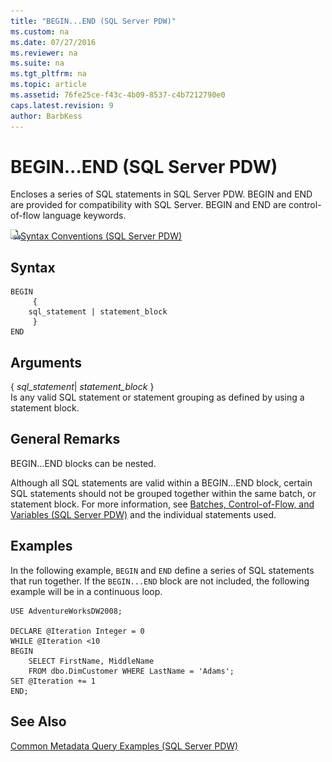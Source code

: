 ```yaml
---
title: "BEGIN...END (SQL Server PDW)"
ms.custom: na
ms.date: 07/27/2016
ms.reviewer: na
ms.suite: na
ms.tgt_pltfrm: na
ms.topic: article
ms.assetid: 76fe25ce-f43c-4b09-8537-c4b7212790e0
caps.latest.revision: 9
author: BarbKess
---
```

# BEGIN...END (SQL Server PDW)
Encloses a series of SQL statements in SQL Server PDW. BEGIN and END are provided for compatibility with SQL Server. BEGIN and END are control-of-flow language keywords.  
  
![Topic link icon](../../mpp/sqlpdw/media/Topic_Link.gif "Topic_Link")[Syntax Conventions &#40;SQL Server PDW&#41;](../../mpp/sqlpdw/syntax-conventions-sql-server-pdw.md)  
  
## Syntax  
  
```  
BEGIN  
     {   
    sql_statement | statement_block   
     }   
END  
```  
  
## Arguments  
{ *sql_statement*| *statement_block* }  
Is any valid SQL statement or statement grouping as defined by using a statement block.  
  
## General Remarks  
BEGIN...END blocks can be nested.  
  
Although all SQL statements are valid within a BEGIN...END block, certain SQL statements should not be grouped together within the same batch, or statement block. For more information, see [Batches, Control-of-Flow, and Variables &#40;SQL Server PDW&#41;](../../mpp/sqlpdw/batches-control-of-flow-and-variables-sql-server-pdw.md) and the individual statements used.  
  
## Examples  
In the following example, `BEGIN` and `END` define a series of SQL statements that run together. If the `BEGIN...END` block are not included, the following example will be in a continuous loop.  
  
```  
USE AdventureWorksDW2008;  
  
DECLARE @Iteration Integer = 0  
WHILE @Iteration <10  
BEGIN  
    SELECT FirstName, MiddleName   
    FROM dbo.DimCustomer WHERE LastName = 'Adams';  
SET @Iteration += 1  
END;  
```  
  
## See Also  
[Common Metadata Query Examples &#40;SQL Server PDW&#41;](../../mpp/sqlpdw/common-metadata-query-examples-sql-server-pdw.md)  
  
